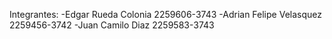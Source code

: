 Integrantes:
-Edgar Rueda Colonia 2259606-3743
-Adrian Felipe Velasquez 2259456-3742
-Juan Camilo Diaz 2259583-3743

